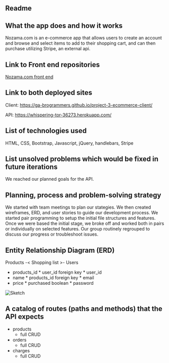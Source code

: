 ## Readme

##  What the app does and how it works

Nozama.com is an e-commerce app that allows users to create an account and browse and select items to add to their shopping cart, and can then purchase utilizing Stripe, an external api.

## Link to Front end repositories

[Nozama.com front end](https://github.com/GA-Brogrammers/project-3-ecommerce-client)

## Link to both deployed sites

Client: https://ga-brogrammers.github.io/project-3-ecommerce-client/

API:
https://whispering-tor-36273.herokuapp.com/



## List of technologies used

HTML, CSS, Bootstrap, Javascript, jQuery, handlebars, Stripe

## List unsolved problems which would be fixed in future iterations

We reached our planned goals for the API.


## Planning, process and problem-solving strategy
We started with team meetings to plan our stategies. We then created wireframes, ERD, and user stories to guide our development process. We started pair programming to setup the initial file structures and features. Once we were based the initial stage, we broke off and worked both in pairs or individually on selected features. Our group routinely regrouped to discuss our progress or troubleshoot issues.




## Entity Relationship Diagram (ERD)

Products -< Shopping list >- Users

* products_id  * user_id foreign key       * user_id
* name         * products_id foreign key   * email
* price        * purchased boolean         * password

![Sketch](https://i.imgur.com/TswQtm1.jpg)

## A catalog of routes (paths and methods) that the API expects

* products
  * full CRUD
* orders
  *  full CRUD
* charges
  *  full CRUD
